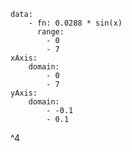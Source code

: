 ```function-plot
data:
	- fn: 0.0288 * sin(x)
	  range:
	    - 0
	    - 7
xAxis:
	domain:
		- 0
		- 7
yAxis:
	domain:
		- -0.1
		- 0.1
```
^4
